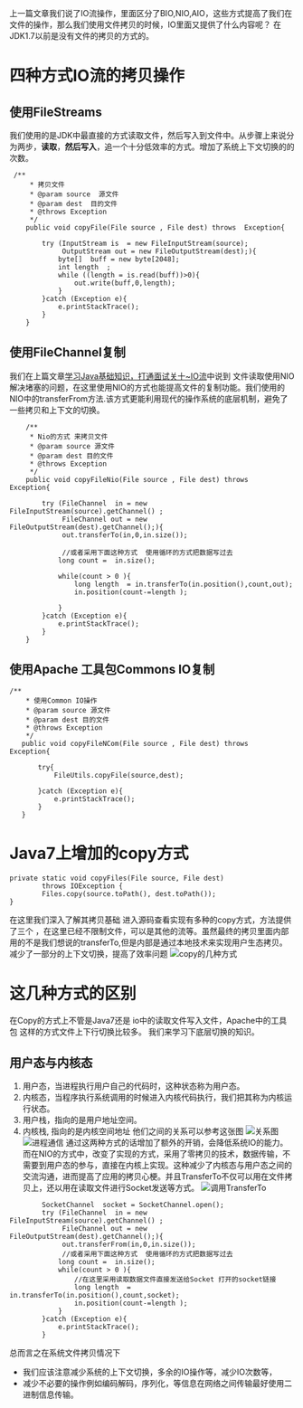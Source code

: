 上一篇文章我们说了IO流操作，里面区分了BIO,NIO,AIO，这些方式提高了我们在文件的操作，那么我们使用文件拷贝的时候，IO里面又提供了什么内容呢？ 在JDK1.7以前是没有文件的拷贝的方式的。
# 四种方式IO流的拷贝操作
## 使用FileStreams 
   我们使用的是JDK中最直接的方式读取文件，然后写入到文件中。从步骤上来说分为两步，**读取**，**然后写入**，追一个十分低效率的方式。增加了系统上下文切换的的次数。
```
 /**
     * 拷贝文件
     * @param source  源文件
     * @param dest  目的文件
     * @throws Exception
     */
    public void copyFile(File source , File dest) throws  Exception{

        try (InputStream is  = new FileInputStream(source);
             OutputStream out = new FileOutputStream(dest);){
            byte[]  buff = new byte[2048];
            int length  ;
            while ((length = is.read(buff))>0){
                out.write(buff,0,length);
            }
        }catch (Exception e){
            e.printStackTrace();
        }
    }
```
## 使用FileChannel复制
我们在上篇文章[学习Java基础知识，打通面试关十~IO流](https://www.jianshu.com/p/5deeadc1f4a7)中说到
文件读取使用NIO解决堵塞的问题，在这里使用NIO的方式也能提高文件的复制功能。我们使用的NIO中的transferFrom方法.该方式更能利用现代的操作系统的底层机制，避免了一些拷贝和上下文的切换。
```
    /**
     * Nio的方式 来拷贝文件
     * @param source 源文件
     * @param dest 目的文件
     * @throws Exception
     */
    public void copyFileNio(File source , File dest) throws  Exception{

        try (FileChannel  in = new FileInputStream(source).getChannel() ;
             FileChannel out = new FileOutputStream(dest).getChannel();){
             out.transferTo(in,0,in.size());

             //或者采用下面这种方式  使用循环的方式把数据写过去 
            long count =  in.size();
            
            while(count > 0 ){
                long length  = in.transferTo(in.position(),count,out);
                in.position(count-=length );

            }
        }catch (Exception e){
            e.printStackTrace();
        }
    }
```
## 使用Apache 工具包Commons IO复制
 ```
 /**
     * 使用Common IO操作
     * @param source 源文件
     * @param dest 目的文件
     * @throws Exception
     */
    public void copyFileNCom(File source , File dest) throws  Exception{

        try{
            FileUtils.copyFile(source,dest);

        }catch (Exception e){
            e.printStackTrace();
        }
    }
```
# Java7上增加的copy方式
```
private static void copyFiles(File source, File dest)
        throws IOException {    
        Files.copy(source.toPath(), dest.toPath());
}
```
在这里我们深入了解其拷贝基础 进入源码查看实现有多种的copy方式，方法提供了三个 ，在这里已经不限制文件，可以是其他的流等。虽然最终的拷贝里面内部用的不是我们想说的transferTo,但是内部是通过本地技术来实现用户生态拷贝。减少了一部分的上下文切换，提高了效率问题
![copy的几种方式](https://upload-images.jianshu.io/upload_images/4237685-7a2ce744e63fe963.png?imageMogr2/auto-orient/strip%7CimageView2/2/w/1240)
# 这几种方式的区别
在Copy的方式上不管是Java7还是 io中的读取文件写入文件，Apache中的工具包 这样的方式文件上下行切换比较多。 我们来学习下底层切换的知识。
## 用户态与内核态
  1. 用户态，当进程执行用户自己的代码时，这种状态称为用户态。
   2. 内核态，当程序执行系统调用的时候进入内核代码执行，我们把其称为内核运行状态。
   3. 用户栈，指向的是用户地址空间。
   4. 内核栈,   指向的是内核空间地址
他们之间的关系可以参考这张图
![关系图](https://upload-images.jianshu.io/upload_images/4237685-b7378815867ff333.png?imageMogr2/auto-orient/strip%7CimageView2/2/w/1240)
![进程通信](https://upload-images.jianshu.io/upload_images/4237685-276a3ea21272efbd.png?imageMogr2/auto-orient/strip%7CimageView2/2/w/1240)
通过这两种方式的话增加了额外的开销，会降低系统IO的能力。
而在NIO的方式中，改变了实现的方式，采用了零拷贝的技术，数据传输，不需要到用户态的参与，直接在内核上实现。这种减少了内核态与用户态之间的交流沟通，进而提高了应用的拷贝心梗。并且TransferTo不仅可以用在文件拷贝上，还以用在读取文件进行Socket发送等方式。
![调用TransferTo](https://upload-images.jianshu.io/upload_images/4237685-f409d912ed8432e3.png?imageMogr2/auto-orient/strip%7CimageView2/2/w/1240)
```
        SocketChannel  socket = SocketChannel.open();
        try (FileChannel  in = new FileInputStream(source).getChannel() ;
             FileChannel out = new FileOutputStream(dest).getChannel();){
             out.transferFrom(in,0,in.size());
             //或者采用下面这种方式  使用循环的方式把数据写过去
            long count =  in.size();
            while(count > 0 ){
                //在这里采用读取数据文件直接发送给Socket 打开的socket链接
                long length  = in.transferTo(in.position(),count,socket);
                in.position(count-=length );
            }
        }catch (Exception e){
            e.printStackTrace();
        }
```
总而言之在系统文件拷贝情况下
- 我们应该注意减少系统的上下文切换，多余的IO操作等，减少IO次数等，
- 减少不必要的操作例如编码解码，序列化，等信息在网络之间传输最好使用二进制信息传输。

